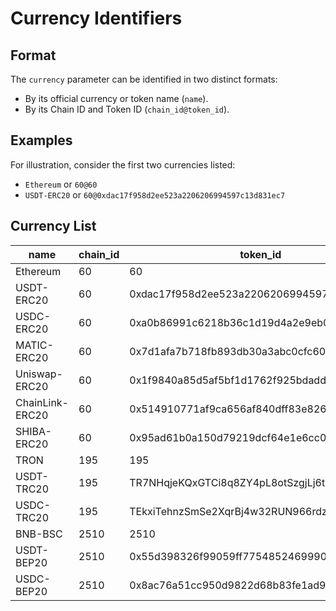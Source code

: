 # Currency Identifiers

## Format

The `currency` parameter can be identified in two distinct formats:

- By its official currency or token name (`name`).
- By its Chain ID and Token ID (`chain_id@token_id`).

## Examples

For illustration, consider the first two currencies listed:

- `Ethereum` or `60@60`
- `USDT-ERC20` or `60@0xdac17f958d2ee523a2206206994597c13d831ec7`

## Currency List

| name            | chain\_id | token\_id                                  |
| --------------- | --------- | ------------------------------------------ |
| Ethereum        | 60        | 60                                         |
| USDT-ERC20      | 60        | 0xdac17f958d2ee523a2206206994597c13d831ec7 |
| USDC-ERC20      | 60        | 0xa0b86991c6218b36c1d19d4a2e9eb0ce3606eb48 |
| MATIC-ERC20     | 60        | 0x7d1afa7b718fb893db30a3abc0cfc608aacfebb0 |
| Uniswap-ERC20   | 60        | 0x1f9840a85d5af5bf1d1762f925bdaddc4201f984 |
| ChainLink-ERC20 | 60        | 0x514910771af9ca656af840dff83e8264ecf986ca |
| SHIBA-ERC20     | 60        | 0x95ad61b0a150d79219dcf64e1e6cc01f0b64c4ce |
| TRON            | 195       | 195                                        |
| USDT-TRC20      | 195       | TR7NHqjeKQxGTCi8q8ZY4pL8otSzgjLj6t         |
| USDC-TRC20      | 195       | TEkxiTehnzSmSe2XqrBj4w32RUN966rdz8         |
| BNB-BSC         | 2510      | 2510                                       |
| USDT-BEP20      | 2510      | 0x55d398326f99059ff775485246999027b3197955 |
| USDC-BEP20      | 2510      | 0x8ac76a51cc950d9822d68b83fe1ad97b32cd580d |
